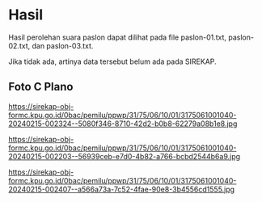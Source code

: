 # Hasil

Hasil perolehan suara paslon dapat dilihat pada file paslon-01.txt, paslon-02.txt, dan paslon-03.txt.

Jika tidak ada, artinya data tersebut belum ada pada SIREKAP.

## Foto C Plano

https://sirekap-obj-formc.kpu.go.id/0bac/pemilu/ppwp/31/75/06/10/01/3175061001040-20240215-002324--5080f346-8710-42d2-b0b8-62279a08b1e8.jpg

https://sirekap-obj-formc.kpu.go.id/0bac/pemilu/ppwp/31/75/06/10/01/3175061001040-20240215-002203--56939ceb-e7d0-4b82-a766-bcbd2544b6a9.jpg

https://sirekap-obj-formc.kpu.go.id/0bac/pemilu/ppwp/31/75/06/10/01/3175061001040-20240215-002407--a566a73a-7c52-4fae-90e8-3b4556cd1555.jpg

